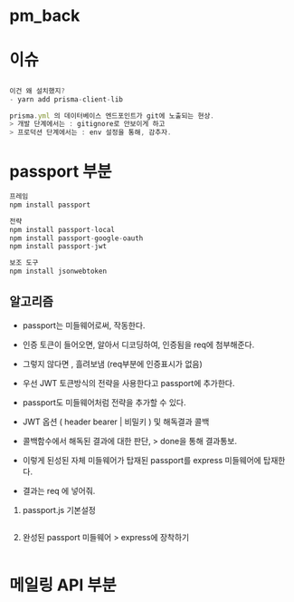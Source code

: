 # pm_back

# 이슈

##

```js
이건 왜 설치했지?
- yarn add prisma-client-lib
```

```js
prisma.yml 의 데이터베이스 엔드포인트가 git에 노출되는 현상.
> 개발 단계에서는 : gitignore로 안보이게 하고
> 프로덕션 단계에서는 : env 설정을 통해, 감추자.
```

# passport 부분

```js
프레임
npm install passport

전략
npm install passport-local
npm install passport-google-oauth
npm install passport-jwt

보조 도구
npm install jsonwebtoken
```

## 알고리즘

- passport는 미들웨어로써, 작동한다.
- 인증 토큰이 들어오면, 알아서 디코딩하여, 인증됨을 req에 첨부해준다.
- 그렇지 않다면 , 흘려보냄 (req부분에 인증표시가 없음)

- 우선 JWT 토큰방식의 전략을 사용한다고 passport에 추가한다.
- passport도 미들웨어처럼 전략을 추가할 수 있다.
- JWT 옵션 ( header bearer | 비밀키 ) 및 해독결과 콜백
- 콜백함수에서 해독된 결과에 대한 판단, > done을 통해 결과통보.

- 이렇게 된성된 자체 미들웨어가 탑재된 passport를 express 미들웨어에 탑재한다.
- 결과는 req 에 넣어줘.

1. passport.js 기본설정

```

```

2. 완성된 passport 미들웨어 > express에 장착하기

```

```

# 메일링 API 부분

```js
```
